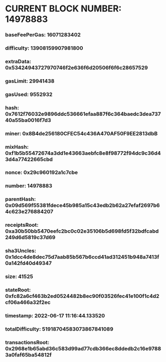 # CURRENT BLOCK NUMBER: 14978883

### baseFeePerGas: 16071283402
### difficulty: 13908159907981800
### extraData: 0x53424943727970746f2e636f6d20506f6f6c28657529
### gasLimit: 29941438
### gasUsed: 9552932
### hash: 0x7612f76032e9896ddc536661efaa887f6c364baedc3dea73740a55ba0016f7d3
### miner: 0x8B4de256180CFEC54c436A470AF50F9EE2813dbB
### mixHash: 0xf1b5b55472674a3dd1e43663aebfc8e8f98772f94dc9c36d43d4a77422665cbd
### nonce: 0x29c960192a1c7cbe
### number: 14978883
### parentHash: 0x09d569f55381fdece45b985a15c43edb2b62a27efaf2697b64c623e276884207
### receiptsRoot: 0xa30b50bb5470eefc2bc0c02e35106b5d698fd5f32bdfcabd249d6d5819c37d69
### sha3Uncles: 0x1dcc4de8dec75d7aab85b567b6ccd41ad312451b948a7413f0a142fd40d49347
### size: 41525
### stateRoot: 0xfc82a6cf463b2ed0524482b8ec90f03526fec41e100f1c4d2cf06a466a32f2ec
### timestamp: 2022-06-17 11:16:44.133520
### totalDifficulty: 51918704583073867841089
### transactionsRoot: 0x2968e1b65abd36c583d99ad77cdb366ec8ddedb2c16e97883a0faf65ba54812f
